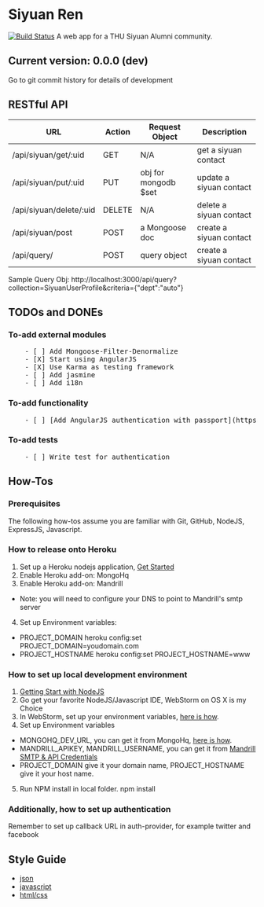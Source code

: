 # Siyuan Ren
[![Build Status](https://travis-ci.org/xinbenlv/siyuanren.png?branch=master)](https://travis-ci.org/xinbenlv/siyuanren)
A web app for a THU Siyuan Alumni community.

## Current version: 0.0.0 (dev)
Go to git commit history for details of development

## RESTful API

| URL                       | Action        | Request Object        | Description             |
|---------------------------|---------------|-----------------------|-------------------------|
| /api/siyuan/get/:uid      | GET           | N/A                   | get a siyuan contact    |
| /api/siyuan/put/:uid      | PUT           | obj for mongodb $set  | update a siyuan contact |
| /api/siyuan/delete/:uid   | DELETE        | N/A                   | delete a siyuan contact |
| /api/siyuan/post          | POST          | a Mongoose  doc       | create a siyuan contact |
| /api/query/               | POST          | query object          | create a siyuan contact |

Sample Query Obj:
http://localhost:3000/api/query?collection=SiyuanUserProfile&criteria={"dept":"auto"}

## TODOs and DONEs

### To-add external modules
<pre>
    - [ ] Add Mongoose-Filter-Denormalize
    - [X] Start using AngularJS
    - [X] Use Karma as testing framework
    - [ ] Add jasmine
    - [ ] Add i18n
</pre>
### To-add functionality
<pre>
    - [ ] [Add AngularJS authentication with passport](https://github.com/fnakstad/angular-client-side-auth/)
</pre>
### To-add tests
<pre>
    - [ ] Write test for authentication
</pre>
## How-Tos

### Prerequisites
The following how-tos assume you are familiar with Git, GitHub, NodeJS, ExpressJS, Javascript.

### How to release onto Heroku
1. Set up a Heroku nodejs application, [Get Started](https://devcenter.heroku.com/articles/nodejs)
2. Enable Heroku add-on: MongoHq
3. Enable Heroku add-on: Mandrill
 * Note: you will need to configure your DNS to point to Mandrill's smtp server
4. Set up Environment variables:
 * PROJECT_DOMAIN
    heroku config:set PROJECT_DOMAIN=youdomain.com
 * PROJECT_HOSTNAME
    heroku config:set PROJECT_HOSTNAME=www

### How to set up local development environment

1. [Getting Start with NodeJS](https://devcenter.heroku.com/articles/nodejs)
2. Go get your favorite NodeJS/Javascript IDE, WebStorm on OS X is my Choice
3. In WebStorm, set up your environment variables, [here is how](http://www.jetbrains.com/webstorm/webhelp/run-debug-configuration-node-js.html).
4. Set up Environment variables
  * MONGOHQ_DEV_URL, you can get it from MongoHq, [here is how](https://devcenter.heroku.com/articles/mongohq#mongohq-web-tools).
  * MANDRILL_APIKEY, MANDRILL_USERNAME, you can get it from [Mandrill SMTP & API Credentials](https://mandrillapp.com/settings/index)
  * PROJECT_DOMAIN give it your domain name, PROJECT_HOSTNAME give it your host name.
5. Run NPM install in local folder.
    npm install


### Additionally, how to set up authentication
Remember to set up callback URL in auth-provider, for example twitter and facebook

## Style Guide
* [json](http://google-styleguide.googlecode.com/svn/trunk/jsoncstyleguide.xml)
* [javascript](http://google-styleguide.googlecode.com/svn/trunk/javascriptguide.xml)
* [html/css](http://google-styleguide.googlecode.com/svn/trunk/htmlcssguide.xml)
